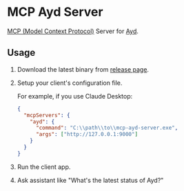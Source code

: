 MCP Ayd Server
==============

[MCP (Model Context Protocol)](https://modelcontextprotocol.io) Server for [Ayd](https://github.com/macrat/ayd).


## Usage

1. Download the latest binary from [release page](https://github.com/macrat/mcp-ayd-server/releases).

2. Setup your client's configuration file.

   For example, if you use Claude Desktop:
   
   ```json
   {
     "mcpServers": {
       "ayd": {
         "command": "C:\\path\\to\\mcp-ayd-server.exe",
         "args": ["http://127.0.0.1:9000"]
       }
     }
   }
   ```

3. Run the client app.

4. Ask assistant like "What's the latest status of Ayd?"
